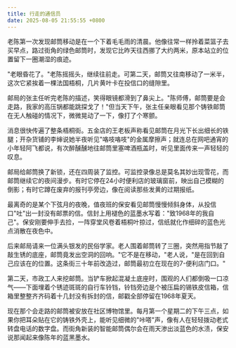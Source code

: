 ```yaml
---
title: 行走的通信员
date: 2025-08-05 21:55:55 +0800
---
```


老陈第一次发现邮筒移动是在一个下着毛毛雨的清晨。他像往常一样拎着菜篮子去买早点，路过街角的绿色邮筒时，发现它比昨天往西挪了大约两米，原本站立的位置留下一圈潮湿的痕迹。

"老眼昏花了。"老陈摇摇头，继续往前走。可第二天，邮筒又往南移动了一米半，这次它紧挨着一棵法国梧桐，几片黄叶卡在投信口的缝隙里。

邮局的张主任听完老陈的描述，笑得眼镜都滑到了鼻尖上。"陈师傅，邮筒要是会走路，我家的高压锅都能跳探戈了！"但当天下午，张主任亲眼看见那个铸铁邮筒在无人触碰的情况下，微微晃动了一下，像打了个寒颤。

消息很快传遍了整条梧桐街。五金店的王老板声称看见邮筒在月光下长出细长的铁腿；开杂货铺的李婶说她半夜听见"咯吱咯吱"的金属摩擦声；就连总在网吧通宵的小年轻阿飞都说，有次醉醺醺地往邮筒里塞啤酒瓶盖时，听见里面传来一声轻轻的叹息。

邮局给邮筒换了新锁，还在四周装了监控。可监控录像总是莫名其妙出现雪花，而邮筒继续它的夜间漫步。有时它停在24小时便利店的玻璃窗前，映出自己模糊的倒影；有时它蹲在废弃的报刊亭旁边，像在阅读那些发黄的过期报纸。

最离奇的是某个下弦月的夜晚，值夜班的保安看见邮筒慢慢倾斜身体，从投信口"吐"出一封没有邮票的信。信封上用褪色的蓝墨水写着："致1968年的我自己"。保安刚要伸手去捡，一阵穿堂风卷着梧桐叶掠过，信纸就化作细碎的蓝色光点消散在夜色中。

后来邮局请来一位满头银发的民俗学家。老人围着邮筒转了三圈，突然用指节敲了敲生锈的底座，邮筒竟发出空洞的回响。"它不是在移动，"老人说，"是在回到自己应该在的位置。这条街三十年前改造过，邮筒最初立在现在的7-便利店门口。"

第二天，市政工人来挖邮筒。当铲车掀起混凝土底座时，围观的人们都倒吸一口凉气——下面埋着个锈迹斑斑的自行车铃铛，铃铛旁边是个被压扁的锡铁皮信箱，信箱里整整齐齐码着十几封没有拆封的信，邮戳全部停留在1968年夏天。

现在那个会走路的邮筒被安放在社区博物馆里。每月第一个星期二的下午三点，如果你把耳朵贴在它的铸铁外壳上，能听见细微的"咔嗒"声，像有人在轻轻拨动老式转盘电话的数字盘。而街角新装的智能邮筒偶尔会在雨天渗出淡蓝色的水渍，保安说那闻起来像陈年的蓝黑墨水。

